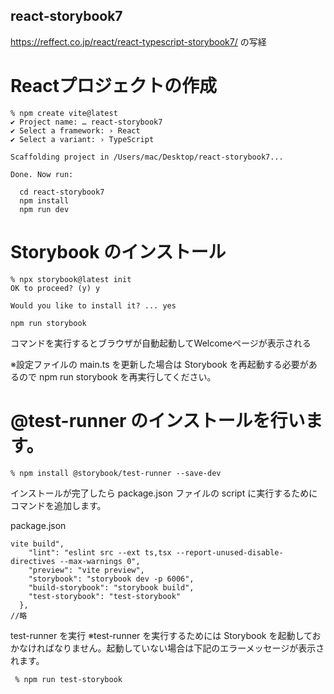 ## react-storybook7
https://reffect.co.jp/react/react-typescript-storybook7/ の写経

# Reactプロジェクトの作成
```
% npm create vite@latest
✔ Project name: … react-storybook7
✔ Select a framework: › React
✔ Select a variant: › TypeScript

Scaffolding project in /Users/mac/Desktop/react-storybook7...

Done. Now run:

  cd react-storybook7
  npm install
  npm run dev
```

# Storybook のインストール
```
% npx storybook@latest init
OK to proceed? (y) y

Would you like to install it? ... yes
```

```
npm run storybook
```
 コマンドを実行するとブラウザが自動起動してWelcomeページが表示される

※設定ファイルの main.ts を更新した場合は Storybook を再起動する必要があるので npm run storybook を再実行してください。


# @test-runner のインストールを行います。
```
% npm install @storybook/test-runner --save-dev
```
インストールが完了したら package.json ファイルの script に実行するためにコマンドを追加します。

package.json
```
vite build",
    "lint": "eslint src --ext ts,tsx --report-unused-disable-directives --max-warnings 0",
    "preview": "vite preview",
    "storybook": "storybook dev -p 6006",
    "build-storybook": "storybook build",
    "test-storybook": "test-storybook"
  },
//略
```

test-runner を実行
※test-runner を実行するためには Storybook を起動しておかなければなりません。起動していない場合は下記のエラーメッセージが表示されます。
```
 % npm run test-storybook
```
